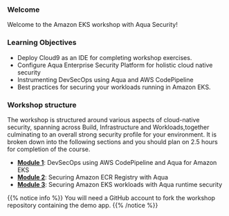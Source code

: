 ### Welcome

Welcome to the Amazon EKS workshop with Aqua Security! 

### Learning Objectives
- Deploy Cloud9 as an IDE for completing workshop exercises.
- Configure Aqua Enterprise Security Platform for holistic cloud native security
- Instrumenting DevSecOps using Aqua and AWS CodePipeline
- Best practices for securing your workloads running in Amazon EKS.

### Workshop structure
The workshop is structured around various aspects of cloud-native security, spanning across Build, Infrastructure and Workloads,together culminating to an overall strong security profile for your environment.
It is broken down into the following sections and you should plan on 2.5 hours for completion of the course.

- [**Module 1**](/devsecops/): DevSecOps using AWS CodePipeline and Aqua for Amazon EKS
- [**Module 2**](/registry_scanning/): Securing Amazon ECR Registry with Aqua
- [**Module 3**](/runtime_security/): Securing Amazon EKS workloads with Aqua runtime security

{{% notice info %}}
You will need a GitHub account to fork the workshop repository containing the demo app.
{{% /notice %}}

